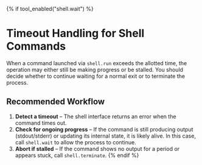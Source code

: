 {% if tool_enabled("shell.wait") %}
# Timeout Handling for Shell Commands

When a command launched via `shell.run` exceeds the allotted time, the
operation may either still be making progress or be stalled.  You
should decide whether to continue waiting for a normal exit or to
terminate the process.

## Recommended Workflow

1. **Detect a timeout** – The shell interface returns an error when the
   command times out.
2. **Check for ongoing progress** – If the command is still producing
   output (stdout/stderr) or updating its internal state, it is likely
   alive.  In this case, call `shell.wait` to allow the process to
   continue.
3. **Abort if stalled** – If the command shows no output for a period
   or appears stuck, call `shell.terminate`.
{% endif %}

